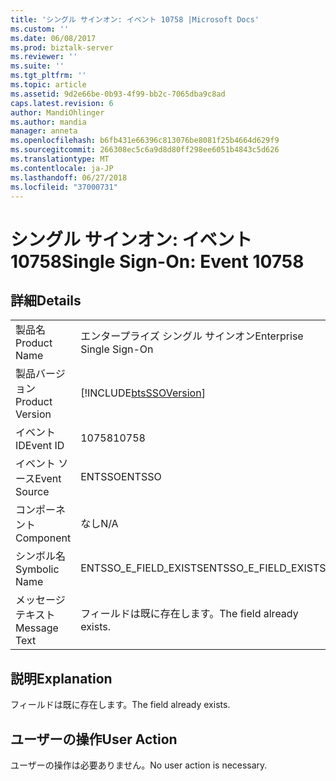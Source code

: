 ```yaml
---
title: 'シングル サインオン: イベント 10758 |Microsoft Docs'
ms.custom: ''
ms.date: 06/08/2017
ms.prod: biztalk-server
ms.reviewer: ''
ms.suite: ''
ms.tgt_pltfrm: ''
ms.topic: article
ms.assetid: 9d2e66be-0b93-4f99-bb2c-7065dba9c8ad
caps.latest.revision: 6
author: MandiOhlinger
ms.author: mandia
manager: anneta
ms.openlocfilehash: b6fb431e66396c813076be8081f25b4664d629f9
ms.sourcegitcommit: 266308ec5c6a9d8d80ff298ee6051b4843c5d626
ms.translationtype: MT
ms.contentlocale: ja-JP
ms.lasthandoff: 06/27/2018
ms.locfileid: "37000731"
---
```

# <a name="single-sign-on-event-10758"></a><span data-ttu-id="5ded6-102">シングル サインオン: イベント 10758</span><span class="sxs-lookup"><span data-stu-id="5ded6-102">Single Sign-On: Event 10758</span></span>
## <a name="details"></a><span data-ttu-id="5ded6-103">詳細</span><span class="sxs-lookup"><span data-stu-id="5ded6-103">Details</span></span>  
  
|                 |                                                            |
|-----------------|------------------------------------------------------------|
|  <span data-ttu-id="5ded6-104">製品名</span><span class="sxs-lookup"><span data-stu-id="5ded6-104">Product Name</span></span>   |                 <span data-ttu-id="5ded6-105">エンタープライズ シングル サインオン</span><span class="sxs-lookup"><span data-stu-id="5ded6-105">Enterprise Single Sign-On</span></span>                  |
| <span data-ttu-id="5ded6-106">製品バージョン</span><span class="sxs-lookup"><span data-stu-id="5ded6-106">Product Version</span></span> | [!INCLUDE[btsSSOVersion](../includes/btsssoversion-md.md)] |
|    <span data-ttu-id="5ded6-107">イベント ID</span><span class="sxs-lookup"><span data-stu-id="5ded6-107">Event ID</span></span>     |                           <span data-ttu-id="5ded6-108">10758</span><span class="sxs-lookup"><span data-stu-id="5ded6-108">10758</span></span>                            |
|  <span data-ttu-id="5ded6-109">イベント ソース</span><span class="sxs-lookup"><span data-stu-id="5ded6-109">Event Source</span></span>   |                           <span data-ttu-id="5ded6-110">ENTSSO</span><span class="sxs-lookup"><span data-stu-id="5ded6-110">ENTSSO</span></span>                           |
|    <span data-ttu-id="5ded6-111">コンポーネント</span><span class="sxs-lookup"><span data-stu-id="5ded6-111">Component</span></span>    |                            <span data-ttu-id="5ded6-112">なし</span><span class="sxs-lookup"><span data-stu-id="5ded6-112">N/A</span></span>                             |
|  <span data-ttu-id="5ded6-113">シンボル名</span><span class="sxs-lookup"><span data-stu-id="5ded6-113">Symbolic Name</span></span>  |                   <span data-ttu-id="5ded6-114">ENTSSO_E_FIELD_EXISTS</span><span class="sxs-lookup"><span data-stu-id="5ded6-114">ENTSSO_E_FIELD_EXISTS</span></span>                    |
|  <span data-ttu-id="5ded6-115">メッセージ テキスト</span><span class="sxs-lookup"><span data-stu-id="5ded6-115">Message Text</span></span>   |                 <span data-ttu-id="5ded6-116">フィールドは既に存在します。</span><span class="sxs-lookup"><span data-stu-id="5ded6-116">The field already exists.</span></span>                  |
  
## <a name="explanation"></a><span data-ttu-id="5ded6-117">説明</span><span class="sxs-lookup"><span data-stu-id="5ded6-117">Explanation</span></span>  
 <span data-ttu-id="5ded6-118">フィールドは既に存在します。</span><span class="sxs-lookup"><span data-stu-id="5ded6-118">The field already exists.</span></span>  
  
## <a name="user-action"></a><span data-ttu-id="5ded6-119">ユーザーの操作</span><span class="sxs-lookup"><span data-stu-id="5ded6-119">User Action</span></span>  
 <span data-ttu-id="5ded6-120">ユーザーの操作は必要ありません。</span><span class="sxs-lookup"><span data-stu-id="5ded6-120">No user action is necessary.</span></span>